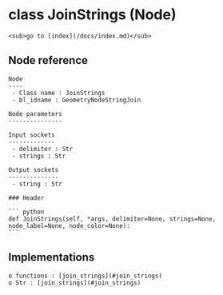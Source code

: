 # class JoinStrings (Node)

    <sub>go to [index](/docs/index.md)</sub>
    
## Node reference

    Node
    ----
     - Class name : JoinStrings
     - bl_idname : GeometryNodeStringJoin
    
    Node parameters
    ---------------
    
    Input sockets
    -------------
     - delimiter : Str
     - strings : Str
    
    Output sockets
    --------------
     - string : Str
    
    ### Header

    ``` python
    def JoinStrings(self, *args, delimiter=None, strings=None, node_label=None, node_color=None):
    ```
    
## Implementations

    o functions : [join_strings](#join_strings)
    o Str : [join_strings](#join_strings) 
    
    